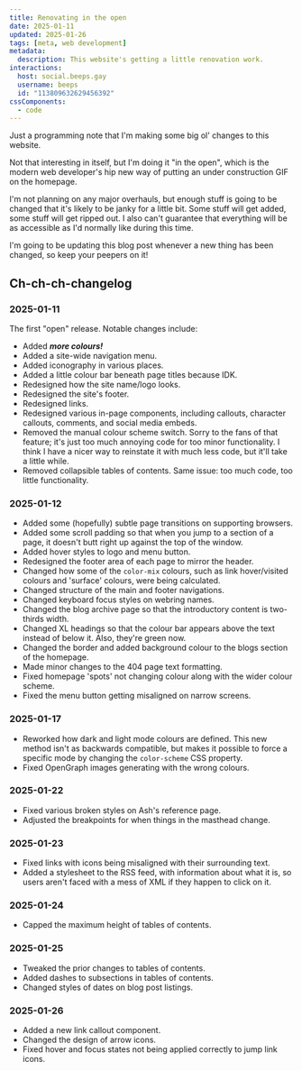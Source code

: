 ```yaml
---
title: Renovating in the open
date: 2025-01-11
updated: 2025-01-26
tags: [meta, web development]
metadata:
  description: This website's getting a little renovation work.
interactions:
  host: social.beeps.gay
  username: beeps
  id: "113809632629456392"
cssComponents:
  - code
---
```


Just a programming note that I'm making some big ol' changes to this website.

Not that interesting in itself, but I'm doing it "in the open", which is the modern web developer's hip new way of putting an under construction GIF on the homepage.

I'm not planning on any major overhauls, but enough stuff is going to be changed that it's likely to be janky for a little bit. Some stuff will get added, some stuff will get ripped out. I also can't guarantee that everything will be as accessible as I'd normally like during this time.

I'm going to be updating this blog post whenever a new thing has been changed, so keep your peepers on it!

## Ch-ch-ch-changelog

### 2025-01-11

The first "open" release. Notable changes include:

- Added **_more colours!_**
- Added a site-wide navigation menu.
- Added iconography in various places.
- Added a little colour bar beneath page titles because IDK.
- Redesigned how the site name/logo looks.
- Redesigned the site's footer.
- Redesigned links.
- Redesigned various in-page components, including callouts, character callouts, comments, and social media embeds.
- Removed the manual colour scheme switch. Sorry to the fans of that feature; it's just too much annoying code for too minor functionality. I think I have a nicer way to reinstate it with much less code, but it'll take a little while.
- Removed collapsible tables of contents. Same issue: too much code, too little functionality.

### 2025-01-12

- Added some (hopefully) subtle page transitions on supporting browsers.
- Added some scroll padding so that when you jump to a section of a page, it doesn't butt right up against the top of the window.
- Added hover styles to logo and menu button.
- Redesigned the footer area of each page to mirror the header.
- Changed how some of the `color-mix` colours, such as link hover/visited colours and 'surface' colours, were being calculated.
- Changed structure of the main and footer navigations.
- Changed keyboard focus styles on webring names.
- Changed the blog archive page so that the introductory content is two-thirds width.
- Changed XL headings so that the colour bar appears above the text instead of below it. Also, they're green now.
- Changed the border and added background colour to the blogs section of the homepage.
- Made minor changes to the 404 page text formatting.
- Fixed homepage 'spots' not changing colour along with the wider colour scheme.
- Fixed the menu button getting misaligned on narrow screens.

### 2025-01-17

- Reworked how dark and light mode colours are defined. This new method isn't as backwards compatible, but makes it possible to force a specific mode by changing the `color-scheme` CSS property.
- Fixed OpenGraph images generating with the wrong colours.

### 2025-01-22

- Fixed various broken styles on Ash's reference page.
- Adjusted the breakpoints for when things in the masthead change.

### 2025-01-23

- Fixed links with icons being misaligned with their surrounding text.
- Added a stylesheet to the RSS feed, with information about what it is, so users aren't faced with a mess of XML if they happen to click on it.

### 2025-01-24

- Capped the maximum height of tables of contents.

### 2025-01-25

- Tweaked the prior changes to tables of contents.
- Added dashes to subsections in tables of contents.
- Changed styles of dates on blog post listings.

### 2025-01-26

- Added a new link callout component.
- Changed the design of arrow icons.
- Fixed hover and focus states not being applied correctly to jump link icons.

